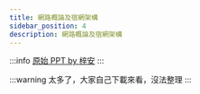 ```yaml
---
title: 網路概論及宿網架構
sidebar_position: 4
description: 網路概論及宿網架構
---
```


:::info
[原始 PPT by 梓安](https://drive.brid.cf/d/Microsoft/yuntech/0.%20%E8%AA%B2%E7%A8%8B%E8%B3%87%E6%96%99/1.%20%E4%B8%80%E5%B9%B4%E7%B4%9A%E4%B8%8A%E5%AD%B8%E6%9C%9F/3.9%20%E7%B6%B2%E8%B7%AF%E7%AE%A1%E7%90%86/11.19%20%E7%B6%B2%E7%AE%A1%E5%B9%B9%E9%83%A8%E8%A8%93%E7%B7%B4/11.20%20IT/%E7%B6%B2%E8%B7%AF%E6%A6%82%E8%AB%96.pptx)
:::

:::warning
太多了，大家自己下載來看，沒法整理
:::

